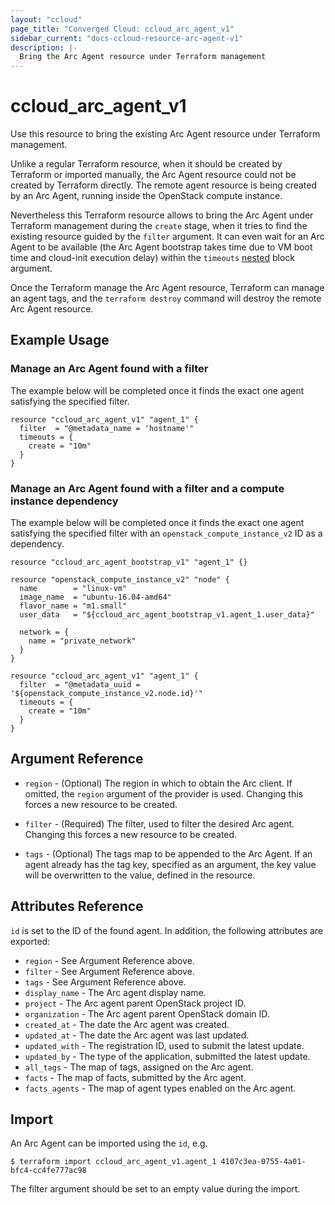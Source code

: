 ```yaml
---
layout: "ccloud"
page_title: "Converged Cloud: ccloud_arc_agent_v1"
sidebar_current: "docs-ccloud-resource-arc-agent-v1"
description: |-
  Bring the Arc Agent resource under Terraform management
---
```


# ccloud\_arc\_agent\_v1

Use this resource to bring the existing Arc Agent resource under Terraform
management.

Unlike a regular Terraform resource, when it should be created by Terraform or
imported manually, the Arc Agent resource could not be created by Terraform
directly. The remote agent resource is being created by an Arc Agent, running
inside the OpenStack compute instance.

Nevertheless this Terraform resource allows to bring the Arc Agent under
Terraform management during the `create` stage, when it tries to find the
existing resource guided by the `filter` argument. It can even wait for an Arc
Agent to be available (the Arc Agent bootstrap takes time due to VM boot time
and cloud-init execution delay) within the `timeouts`
[nested](/docs/configuration/resources.html#operation-timeouts) block argument.

Once the Terraform manage the Arc Agent resource, Terraform can manage an agent
tags, and the `terraform destroy` command will destroy the remote Arc Agent
resource.

## Example Usage

### Manage an Arc Agent found with a filter

The example below will be completed once it finds the exact one agent
satisfying the specified filter.

```hcl
resource "ccloud_arc_agent_v1" "agent_1" {
  filter  = "@metadata_name = 'hostname'"
  timeouts = {
    create = "10m"
  }
}
```

### Manage an Arc Agent found with a filter and a compute instance dependency

The example below will be completed once it finds the exact one agent
satisfying the specified filter with an `openstack_compute_instance_v2` ID as a
dependency.

```hcl
resource "ccloud_arc_agent_bootstrap_v1" "agent_1" {}

resource "openstack_compute_instance_v2" "node" {
  name        = "linux-vm"
  image_name  = "ubuntu-16.04-amd64"
  flavor_name = "m1.small"
  user_data   = "${ccloud_arc_agent_bootstrap_v1.agent_1.user_data}"

  network = {
    name = "private_network"
  }
}

resource "ccloud_arc_agent_v1" "agent_1" {
  filter  = "@metadata_uuid = '${openstack_compute_instance_v2.node.id}'"
  timeouts = {
    create = "10m"
  }
}
```

## Argument Reference

* `region` - (Optional) The region in which to obtain the Arc client. If
  omitted, the `region` argument of the provider is used. Changing this forces
  a new resource to be created.

* `filter` - (Required) The filter, used to filter the desired Arc agent.
  Changing this forces a new resource to be created.

* `tags` - (Optional) The tags map to be appended to the Arc Agent. If an agent
  already has the tag key, specified as an argument, the key value will be
  overwritten to the value, defined in the resource.

## Attributes Reference

`id` is set to the ID of the found agent. In addition, the following attributes
are exported:

* `region` - See Argument Reference above.
* `filter` - See Argument Reference above.
* `tags` - See Argument Reference above.
* `display_name` - The Arc agent display name.
* `project` - The Arc agent parent OpenStack project ID.
* `organization` - The Arc agent parent OpenStack domain ID.
* `created_at` - The date the Arc agent was created.
* `updated_at` - The date the Arc agent was last updated.
* `updated_with` - The registration ID, used to submit the latest update.
* `updated_by` - The type of the application, submitted the latest update.
* `all_tags` - The map of tags, assigned on the Arc agent.
* `facts` - The map of facts, submitted by the Arc agent.
* `facts_agents` - The map of agent types enabled on the Arc agent.

## Import

An Arc Agent can be imported using the `id`, e.g.

```
$ terraform import ccloud_arc_agent_v1.agent_1 4107c3ea-0755-4a01-bfc4-cc4fe777ac98
```

The filter argument should be set to an empty value during the import.
